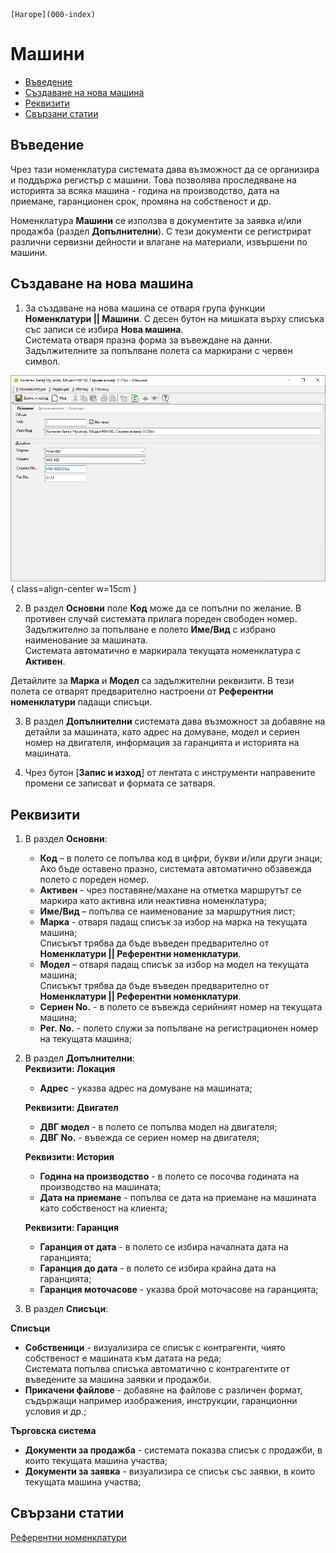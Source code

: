 ```{only} html
[Нагоре](000-index)
```

# **Машини**

- [Въведение](#въведение)
- [Създаване на нова машина](#създаване-на-нова-машина)   
- [Реквизити](#реквизити)
- [Свързани статии](#свързани-статии)  

## **Въведение**

Чрез тази номенклатура системата дава възможност да се организира и поддържа регистър с машини. Това позволява проследяване на историята за всяка машина - година на производство, дата на приемане, гаранционен срок, промяна на собственост и др.  

Номенклатура **Машини** се използва в документите за заявка и/или продажба (раздел **Допълнителни**). С тези документи се регистрират различни сервизни дейности и влагане на материали, извършени по машини.  

## **Създаване на нова машина**  

1) За създаване на нова машина се отваря група функции **Номенклатури || Машини**. С десен бутон на мишката върху списъка със записи се избира **Нова машина**.  
Системата отваря празна форма за въвеждане на данни. Задължителните за попълване полета са маркирани с червен символ.   

![](916-machines1.png){ class=align-center w=15cm }

2) В раздел **Основни** поле **Код** може да се попълни по желание. В противен случай системата прилага пореден свободен номер.  
Задължително за попълване е полето **Име/Вид** с избрано наименование за машината.  
Системата автоматично е маркирала текущата номенклатура с **Активен**.   

Детайлите за **Марка** и **Модел** са задължителни реквизити. В тези полета се отварят предварително настроени от **Референтни номенклатури** падащи списъци.

3) В раздел **Допълнителни** системата дава възможност за добавяне на детайли за машината, като адрес на домуване, модел и сериен номер на двигателя, информация за гаранцията и историята на машината.  

4) Чрез бутон [**Запис и изход**] от лентата с инструменти направените промени се записват и формата се затваря. 

## **Реквизити**

1) В раздел **Основни**:  
   - **Код** – в полето се попълва код в цифри, букви и/или други знаци;  
   Ако бъде оставено празно, системата автоматично обзавежда полето с пореден номер.  
   - **Активен** - чрез поставяне/махане на отметка маршрутът се маркира като активна или неактивна номенклатура;  
   - **Име/Вид** – попълва се наименование за маршрутния лист;  
   - **Марка** - отваря падащ списък за избор на марка на текущата машина;  
   Списъкът трябва да бъде въведен предварително от **Номенклатури || Референтни номенклатури**.  
   - **Модел** – отваря падащ списък за избор на модел на текущата машина;  
   Списъкът трябва да бъде въведен предварително от **Номенклатури || Референтни номенклатури**.    
   - **Сериен No.** - в полето се въвежда серийният номер на текущата машина;  
   - **Рег. No.** - полето служи за попълване на регистрационен номер на текущата машина;     

2) В раздел **Допълнителни**:  
   **Реквизити: Локация**  
   - **Адрес** - указва адрес на домуване на машината;  

   **Реквизити: Двигател**  
   - **ДВГ модел** - в полето се попълва модел на двигателя;  
   - **ДВГ No.** - въвежда се сериен номер на двигателя;  

   **Реквизити: История**  
   - **Година на производство** - в полето се посочва годината на производство на машината;  
   - **Дата на приемане** - попълва се дата на приемане на машината като собственост на клиента;  

   **Реквизити: Гаранция**  
   - **Гаранция от дата** - в полето се избира началната дата на гаранцията;  
   - **Гаранция до дата** - в полето се избира крайна дата на гаранцията;  
   - **Гаранция моточасове** - указва брой моточасове на гаранцията;  

3) В раздел **Списъци**:  

**Списъци**  
   - **Собственици** - визуализира се списък с контрагенти, чиято собственост е машината към датата на реда;  
   Системата попълва списъка автоматично с контрагентите от въведените за машина заявки и продажби.  
   - **Прикачени файлове** - добавяне на файлове с различен формат, съдържащи например изображения, инструкции, гаранционни условия и др.;  

**Търговска система**  
   - **Документи за продажба** - системата показва списък с продажби, в които текущата машина участва;  
   - **Документи за заявка** - визуализира се списък със заявки, в които текущата машина участва;  

## **Свързани статии**  

[Референтни номенклатури](001-ref-nomenclatures.md)  